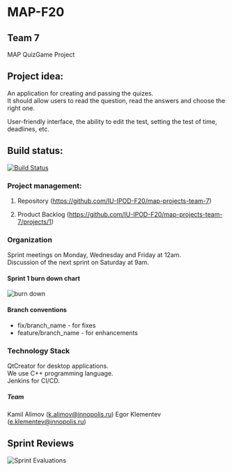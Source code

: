 # MAP-F20
## Team 7
MAP QuizGame Project

## Project idea:
An application for creating and passing the quizes.  
It should allow users to read the question, read the answers and choose the right one.  

User-friendly interface, the ability to edit the test, setting the test of time, deadlines, etc.  

## Build status:
[![Build Status](http://3.139.81.165:8080/buildStatus/icon?job=QuizGame)](http://3.139.81.165:8080/job/QuizGame/)

### Project management:
1. Repository (https://github.com/IU-IPOD-F20/map-projects-team-7)

2. Product Backlog (https://github.com/IU-IPOD-F20/map-projects-team-7/projects/1)

### Organization
Sprint meetings on Monday, Wednesday and Friday at 12am.  
Discussion of the next sprint on Saturday at 9am.  

#### Sprint 1 burn down chart

![burn down](https://i.imgur.com/iifr9X6.png=25x25)


#### Branch conventions
- fix/branch_name  -  for fixes
- feature/branch_name  -  for enhancements

### Technology Stack
QtCreator for desktop applications.  
We use C++ programming language.  
Jenkins for CI/CD.  

##### Team
Kamil Alimov (k.alimov@innopolis.ru)
Egor Klementev (e.klementev@innopolis.ru)

## Sprint Reviews

![Sprint Evaluations](https://docs.google.com/spreadsheets/d/e/2PACX-1vTXIhfQzTkLutk3Wp2zWwAcCXQe7GZCZGWMZHp4nMPAgInjsxWohwH5hxwd4N9iyATx-H-QBAiTGWlj/pubchart?oid=1769063513&format=image)
